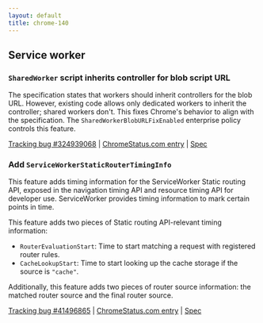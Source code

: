```yaml
---
layout: default
title: chrome-140
---
```


## Service worker

### `SharedWorker` script inherits controller for blob script URL

The specification states that workers should inherit controllers for the blob URL. However, existing code allows only dedicated workers to inherit the controller; shared workers don't. This fixes Chrome's behavior to align with the specification. The `SharedWorkerBlobURLFixEnabled` enterprise policy controls this feature.

[Tracking bug #324939068](https://issues.chromium.org/issues/324939068) | [ChromeStatus.com entry](https://chromestatus.com/feature/5137897664806912) | [Spec](https://w3c.github.io/ServiceWorker/#control-and-use-worker-client)

### Add `ServiceWorkerStaticRouterTimingInfo`

This feature adds timing information for the ServiceWorker Static routing API, exposed in the navigation timing API and resource timing API for developer use. ServiceWorker provides timing information to mark certain points in time.

This feature adds two pieces of Static routing API-relevant timing information:

  * `RouterEvaluationStart`: Time to start matching a request with registered router rules.
  * `CacheLookupStart`: Time to start looking up the cache storage if the source is `"cache"`.

Additionally, this feature adds two pieces of router source information: the matched router source and the final router source.

[Tracking bug #41496865](https://issues.chromium.org/issues/41496865) | [ChromeStatus.com entry](https://chromestatus.com/feature/6309742380318720) | [Spec](https://github.com/w3c/ServiceWorker)
